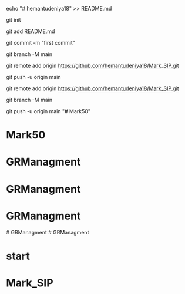 echo "# hemantudeniya18" >> README.md

git init

git add README.md

git commit -m "first commit"

git branch -M main

git remote add origin https://github.com/hemantudeniya18/Mark_SIP.git

git push -u origin main




git remote add origin https://github.com/hemantudeniya18/Mark_SIP.git

git branch -M main

git push -u origin main
"# Mark50" 
# Mark50
# GRManagment
# GRManagment
# GRManagment
#   G R M a n a g m e n t  
 # GRManagment
# start
# Mark_SIP
